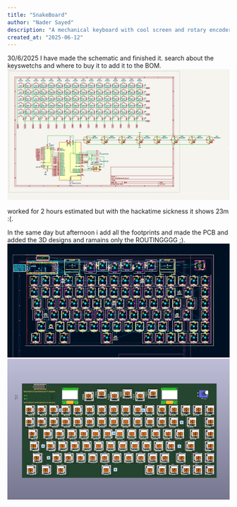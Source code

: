```yaml
---
title: "SnakeBoard"
author: "Nader Sayed"
description: "A mechanical keyboard with cool screen and rotary encoders and more..."
created_at: "2025-06-12"
---
```

30/6/2025
I have made the schematic and finished it. search about the keyswetchs and where to buy it to add it to the BOM.
![alt text](image.png)

worked for 2 hours estimated but with the hackatime sickness it shows 23m :(.

In the same day but afternoon i add all the footprints and made the PCB and added the 3D designs and ramains only the ROUTINGGGG ;).
![alt text](image-1.png)
![alt text](image-2.png)